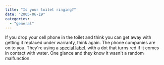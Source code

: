 ```yaml
---
title: "Is your toilet ringing?"
date: "2005-06-19"
categories: 
  - "general"
---
```


If you drop your cell phone in the toilet and think you can get away with getting it replaced under warranty, think again. The phone companies are on to you. They're using a [special label](http://www.realtechnews.com/posts/2673). with a dot that turns red if it comes in contact with water. One glance and they know it wasn't a random malfunction.
